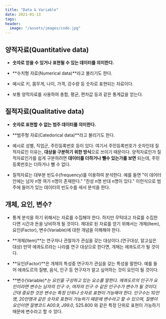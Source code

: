 ```yaml
---
title: "Data & Variable"
date: 2021-01-13
tags:
header:
  image: "/assets/images/code.jpg"
---
```


## 양적자료(Quantitative data)

* **숫자로 얻을 수 있거나 표현될 수 있는 데이터를 의미한다.**

* **수치형 자료(Numerical data)**라고 불리기도 한다.

* 예시로 키, 몸무게, 나이, 가격, 강수량 등 숫자로 표현되는 자료이다.

* 보통 양적자료를 사용하여 총합, 평균, 편차값 등과 같은 통계값을 얻는다.
 
 
 
## 질적자료(Qualitative data)

* **숫자로 표현할 수 없는 범주 데이터를 의미한다.**

* **범주형 자료(Catedorical data)**라고 불리기도 한다.

* 예시로 성별, 직업군, 주민등록번호 등이 있다. 여기서 주민등록번호가 숫자인데 질적자료인 이유는, **대상을 구분하기 위한 방식**으로 쓰이기 때문이다. 양적자료인가 질적자료인가를 쉽게 구분하려면 **데이터를 더하거나 뺄수 있는가를 보면** 되는데, 주민등록번호는 더하거나 뺄 수 없다.

* 질적자료는 대부분 빈도수(frequency)를 이용하여 분석한다. 예를 들면 "이 데어터 안에는 남자 n명 여가 n명이 존재한다." "찬성 n명 반대 n명이 있다." 이런식으로 범주에 들어가 있는 데이터의 빈도수를 세서 분석을 한다.
 
 
 
## 개체, 요인, 변수?

* 통계 분석을 하기 위해서는 자료를 수집해야 한다. 하지만 무턱대고 자료를 수집한다면 시간과 돈을 낭비하개 될 것이다. 제대로 된 자료를 얻기 위해서는 개체(Item), 요인(Factor), 변수(Variable)에 대한 개념을 이해해야 한다.

* **개체(Item)**는 연구자나 관찰자가 관심을 갖는 대상이다.(연구대상, 알고싶은 대상) 만약 에콰도르라는 나라를 연구 대상으로 한다면, 개체는 에콰도르가 될 것이다.

* **요인(Factor)**은 개체의 특성중 연구자가 관심을 갖는 특성을 말한다. 예를 들어 에콰도르의 질병, 음식, 인구 등 연구자가 알고 싶어하는 것이 요인이 될 것이다.

* **변수(Variable)**는 요인을 구성하고 있는 요소를 말한다. 에콰도르의 인구가 요인이라면 변수는 남자의 인구 수, 여자의 인구 수 같은 인구수가 변수가 될 것이다. 근데 중요한 것은 변수는 특정 단위나 숫자로 표현이 가능해야 한다. 인구수는 10만명, 20만명과 같은 숫자로 표현이 가능하기 때문에 변수라고 할 수 있으며, 질병이 요인이면 질병코드 A00.9, J99.0*, S25.800 와 같은 특정 단위로 표현이 가능하기 때문에 변수라고 할 수 았다.